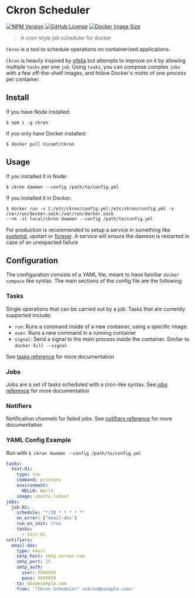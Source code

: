 # Ckron Scheduler

[![NPM Version](https://img.shields.io/npm/v/ckron)](https://www.npmjs.org/package/ckron)
[![GitHub License](https://img.shields.io/github/license/nicomt/ckron)](https://github.com/nicomt/ckron/blob/master/license.md)
[![Docker Image Size](https://img.shields.io/docker/image-size/nicomt/ckron/latest)](https://hub.docker.com/r/nicomt/ckron)

> A cron-style job scheduler for docker

`Ckron` is a tool to schedule operations on containerized applications.

`Ckron` is heavily inspired by [ofelia](https://github.com/mcuadros/ofelia) but attempts to improve on it by allowing multiple `tasks` per one `job`.
Using `tasks`, you can compose complex `jobs` with a few off-the-shelf images, and follow Docker's motto of one process per container.

## Install

If you have Node installed:
```
$ npm i -g ckron
```

If you only have Docker installed:

```
$ docker pull nicomt/ckron
```

## Usage
If you installed it in Node:

```
$ ckron daemon --config /path/to/config.yml
```

If you installed it in Docker:

```
$ docker run -v C:/etc/ckron/config.yml:/etc/ckron/config.yml -v /var/run/docker.sock:/var/run/docker.sock 
--rm -it local/ckron daemon --config /path/to/config.yml
```

For production is recommended to setup a service in something like [systemd](https://medium.com/@benmorel/creating-a-linux-service-with-systemd-611b5c8b91d6), upstart or [forever](https://www.npmjs.com/package/forever). A service will ensure the daemon is restarted in case of an unexpected failure

## Configuration
The configuration consists of a YAML file, meant to have familiar `docker compose` like syntax. The main sections of the config file are the following:  

### Tasks
Single operations that can be carried out by a job. Tasks that are currently supported include:

  - `run`: Runs a command inside of a new container, using a specific image.
  - `exec`: Runs a new command in a running container
  - `signal`: Send a signal to the main process inside the container. Similar to `docker kill --signal`

See [tasks reference](docs/tasks.md) for more documentation

### Jobs
Jobs are a set of tasks scheduled with a cron-like syntax. See [jobs reference](docs/jobs.md) for more documentation

### Notifiers
Notification channels for failed jobs. See [notifiers reference](docs/notifiers.md) for more documentation

### YAML Config Example

Run with `$ ckron daemon --config /path/to/config.yml` 
```yml
tasks:
  test-01:
    type: run
    command: printenv
    environment:
      HELLO: World
    image: ubuntu:latest
jobs:
  job-01:
    schedule: "*/30 * * * * *"
    on_error: ["email-dev"]
    run_on_init: true
    tasks:
      - test-01
notifiers:
  email-dev:
    type: email
    smtp_host: smtp.server.com
    smtp_port: 25
    smtp_auth:
      user: XXXXXXX
      pass: XXXXXXX
    to: dev@example.com
    from: '"Ckron Scheduler" <ckron@example.com>'
```
